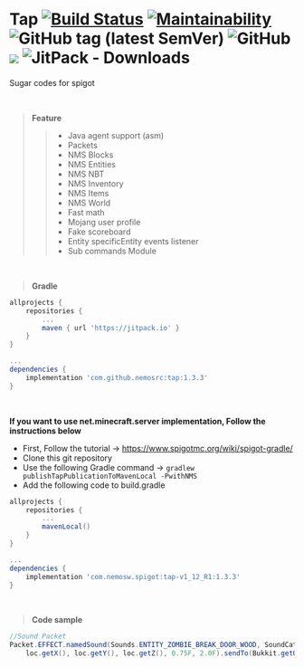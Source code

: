 # Tap [![Build Status](https://travis-ci.org/nemosrc/tap.svg?branch=master)](https://travis-ci.org/nemosrc/tap) [![Maintainability](https://api.codeclimate.com/v1/badges/5bfde0d9a7072c48b5b8/maintainability)](https://codeclimate.com/github/nemosrc/tap/maintainability) ![GitHub tag (latest SemVer)](https://img.shields.io/github/v/tag/nemosrc/tap) ![GitHub](https://img.shields.io/github/license/nemosrc/tap) [![](https://jitpack.io/v/nemosrc/mox-collection.svg)](https://jitpack.io/#nemosrc/mox-collection) ![JitPack - Downloads](https://img.shields.io/jitpack/dm/github/nemosrc/tap)
Sugar codes for spigot

<br>

> **Feature**
>> * Java agent support (asm)
>> * Packets
>> * NMS Blocks
>> * NMS Entities
>> * NMS NBT
>> * NMS Inventory
>> * NMS Items
>> * NMS World
>> * Fast math
>> * Mojang user profile
>> * Fake scoreboard
>> * Entity specificEntity events listener
>> * Sub commands Module

<br>

> **Gradle**
```groovy
allprojects {
    repositories {
        ...
        maven { url 'https://jitpack.io' }
    }
}

...
dependencies {
    implementation 'com.github.nemosrc:tap:1.3.3'
}
```

<br>

**If you want to use net.minecraft.server implementation, Follow the instructions below**
* First, Follow the tutorial -> https://www.spigotmc.org/wiki/spigot-gradle/
* Clone this git repository
* Use the following Gradle command -> `gradlew publishTapPublicationToMavenLocal -PwithNMS`
* Add the following code to build.gradle
```groovy
allprojects {
    repositories {
        ...
        mavenLocal()
    }
}

...
dependencies {
    implementation 'com.nemosw.spigot:tap-v1_12_R1:1.3.3'
}
```

<br>

> **Code sample**
```java
//Sound Packet
Packet.EFFECT.namedSound(Sounds.ENTITY_ZOMBIE_BREAK_DOOR_WOOD, SoundCategory.MASTER, 
    loc.getX(), loc.getY(), loc.getZ(), 0.75F, 2.0F).sendTo(Bukkit.getOnlinePlayers());
```
